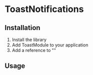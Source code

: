 # ToastNotifications

## Installation
1. Install the library
2. Add ToastModule to your application
3. Add a reference to ""

## Usage
